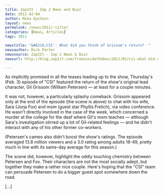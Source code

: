 ```yaml
---
title: Zap2It - Zap 2 News and Buzz
date: 2011-02-04
author: Mika Epstein
layout: news
permalink: /news/2011/:title/
categories: [News, Articles]
tags: 2011

newstitle: "&#8216;CSI': What did you think of Grissom's return?  "
newsauthor: Rick Porter  
newssource: Zap2It - Zap 2 News & Buzz  
newsurl: http://blog.zap2it.com/frominsidethebox/2011/02/csi-what-did-you-think-of-grissoms-return.html  

---
```


As implicitly promised in all the teases leading up to the show, Thursday's (Feb. 3) episode of "CSI" featured the return of the show's original lead character, Gil Grissom (William Petersen) &#8212; at least for a couple minutes.

It was not, however, a particularly splashy comeback. Grissom appeared only at the end of the episode (the scene is above) to chat with his wife, Sara (Jorja Fox) and mom (guest star Phyllis Frelich), via video conference. He wasn't directly involved in the case of the week, which concerned a murder at the college for the deaf where Gil's mom teaches &#8212; although Sara's investigation stirred up a lot of Gil-related feelings &#8212; and he didn't interact with any of his other former co-workers.

(Petersen's cameo also didn't boost the show's ratings. The episode averaged 13.8 million viewers and a 3.0 rating among adults 18-49, pretty much in line with its same-day average for this season.)

The scene did, however, highlight the oddly touching chemistry between Petersen and Fox. Their characters are not the most socially adept, but together they make a rather nice couple. Here's hoping that the "CSI" team can persuade Petersen to do a bigger guest spot somewhere down the road.

[...]

